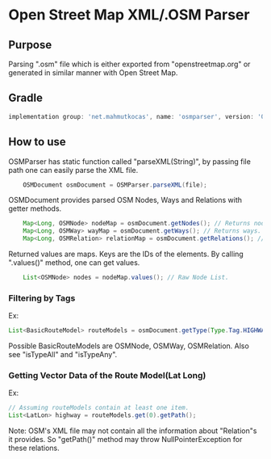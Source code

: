 # Open Street Map XML/.OSM Parser
## Purpose
Parsing ".osm" file which is either exported from "openstreetmap.org" or generated in similar manner with Open Street Map.
## Gradle
```groovy
implementation group: 'net.mahmutkocas', name: 'osmparser', version: '0.3'
```
## How to use
OSMParser has static function called "parseXML(String)", by passing file path one can easily parse the XML file.

```java
    OSMDocument osmDocument = OSMParser.parseXML(file);
```
OSMDocument provides parsed OSM Nodes, Ways and Relations with getter methods.

```java
    Map<Long, OSMNode> nodeMap = osmDocument.getNodes(); // Returns nodes.
    Map<Long, OSMWay> wayMap = osmDocument.getWays(); // Returns ways.
    Map<Long, OSMRelation> relationMap = osmDocument.getRelations(); // Returns relations.
```
Returned values are maps. Keys are the IDs of the elements. By calling ".values()" method, one can get values.

```java
    List<OSMNode> nodes = nodeMap.values(); // Raw Node List.
```
### Filtering by Tags
Ex:

```java
List<BasicRouteModel> routeModels = osmDocument.getType(Type.Tag.HIGHWAY) // Only returns highways.
```
Possible BasicRouteModels are OSMNode, OSMWay, OSMRelation.  Also see "isTypeAll" and "isTypeAny".
### Getting Vector Data of the Route Model(Lat Long)
Ex:
```java
// Assuming routeModels contain at least one item.
List<LatLon> highway = routeModels.get(0).getPath();
```
Note: OSM's XML file may not contain all the information about "Relation"s it provides. So "getPath()" method may throw NullPointerException for these relations.


 

